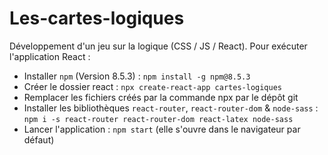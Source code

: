 # Les-cartes-logiques
Développement d'un jeu sur la logique (CSS / JS / React).
Pour exécuter l'application React :
- Installer ``npm`` (Version 8.5.3) : ``npm install -g npm@8.5.3``
- Créer le dossier react : ``npx create-react-app cartes-logiques``
- Remplacer les fichiers créés par la commande npx par le dépôt git
- Installer les bibliothèques ``react-router``, ``react-router-dom`` & ``node-sass`` : ``npm i -s react-router react-router-dom react-latex node-sass``
- Lancer l'application : ``npm start`` (elle s'ouvre dans le navigateur par défaut)
